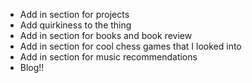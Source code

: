- Add in section for projects
- Add quirkiness to the thing
- Add in section for books and book review
- Add in section for cool chess games that I looked into 
- Add in section for music recommendations
- Blog!!